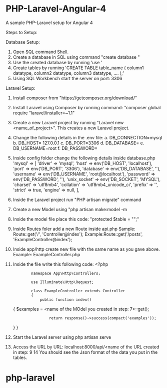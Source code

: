 # PHP-Laravel-Angular-4
A sample PHP-Laravel setup for Angular 4

Steps to Setup:

Database Setup: 

1. Open SQL command Shell.
2. Create a database in SQL using command "create database <name of the database>"
2. Use the created database by running 'use <name of the database>'
3. Create tables by running 'CREATE TABLE table_name (
    column1 datatype,
    column2 datatype,
    column3 datatype,
   ....
);'
4. Using SQL Workbench start the server on port: 3306

Laravel Setup:

1. Install composer from "https://getcomposer.org/download/"
2. Install Laravel using Composer by running command: "composer global require "laravel/installer=~1.1"
3. Create a new Laravel project by running "Laravel new <name_of_project>". This creates a new Laravel project. 
4. Change the following details in the .env file:
            a. DB_CONNECTION=mysql
            b. DB_HOST= 127.0.0.1
            c. DB_PORT=3306
            d. DB_DATABASE=<name of the database>
            e. DB_USERNAME=root
            f. DB_PASSWORD=<password to access the database>
5. Inside config folder change the following details inside database.php
        'mysql' => [
            'driver' => 'mysql',
            'host' => env('DB_HOST', 'localhost'),
            'port' => env('DB_PORT', '3306'),
            'database' => env('DB_DATABASE', '<name of the database>'),
            'username' => env('DB_USERNAME', 'root@localhost'),
            'password' => env('DB_PASSWORD', '<password to access the database>'),
            'unix_socket' => env('DB_SOCKET', 'MYSQL'),
            'charset' => 'utf8mb4',
            'collation' => 'utf8mb4_unicode_ci',
            'prefix' => '',
            'strict' => true,
            'engine' => null,
        ],
        
6. Inside the Laravel project run "PHP artisan migrate" command
7. Create a new Model using "php artisan make:model <name of the Model> -m
8. Inside the model file place this code: "protected $table = "<Name of the table you want to access>";"
9. Inside Routes foler add a new Route inside api.php
      Sample: Route::get('/<needed url>', '<any name of controller>Controller@index');
      Example:Route::get('/posts', 'ExampleController@index');
10. Inside app/http create new file with the same name as you gave above.
      Example: ExampleController.php
11. Inside the file write this following code:
                      <?php

                namespace App\Http\Controllers;

                use Illuminate\Http\Request;

                class ExampleController extends Controller
                {
                    public function index()
    {
                     $examples = <name of the MOdel you created in step: 7>::get();

                        return response()->success(compact('examples'));
    
    }
                }
12. Start the Laravel server using php artisan serve
13. Access the URL by URL: localhost:8000/api/<name of the URL created in step: 9
14 You should see the Json format of the data you put in the tables.
# php-laravel

